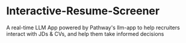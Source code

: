 # Interactive-Resume-Screener
A real-time LLM App powered by Pathway's llm-app to help recruiters interact with JDs &amp; CVs, and help them take informed decisions
